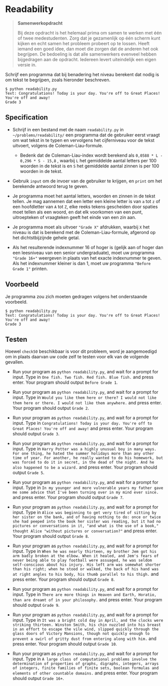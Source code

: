 # Readability

> **Samenwerkopdracht**
>
> Bij deze opdracht is het helemaal prima om samen te werken met één of twee medestudenten. Zorg dat je gezamenlijk op één scherm kunt kijken en echt samen het probleem probeert op te lossen. Heeft iemand een goed idee, dan moet die zorgen dat de anderen het ook begrijpen. De bedoeling is dat alle samenwerkers evenveel hebben bijgedragen aan de opdracht. Iedereen levert uiteindelijk een eigen versie in.


Schrijf een programma dat bij benadering het niveau berekent dat nodig is om tekst te begrijpen, zoals hieronder beschreven.

    $ python readability.py
    Text: Congratulations! Today is your day. You're off to Great Places! You're off and away!
    Grade 3


## Specification

*   Schrijf in een bestand met de naam `readability.py` in `~/problems/readability/` een programma dat de gebruiker eerst vraagt om wat tekst in te typen en vervolgens het cijferniveau voor de tekst uitvoert, volgens de Coleman-Liau-formule.

    *   Bedenk dat de Coleman-Liau-index wordt berekend als `0,0588 * L - 0,296 * S - 15,8` , waarbij `L` het gemiddelde aantal letters per 100 woorden in de tekst is en `S` het gemiddelde aantal zinnen is per 100 woorden in de tekst.

*   Gebruik `input` om de invoer van de gebruiker te krijgen, en `print` om het berekende antwoord terug te geven.

*   Je programma moet het aantal letters, woorden en zinnen in de tekst tellen. Je mag aannemen dat een letter een kleine letter is van `a` tot `z` of een hoofdletter van `A` tot `Z`, elke reeks tekens gescheiden door spaties moet tellen als een woord, en dat elk voorkomen van een punt, uitroepteken of vraagteken geeft het einde van een zin aan.

*   Je programma moet als uitvoer `"Grade X"` afdrukken, waarbij `X` het niveau is dat is berekend met de Coleman-Liau-formule, afgerond op het dichtstbijzijnde gehele getal.

*   Als het resulterende indexnummer 16 of hoger is (gelijk aan of hoger dan een leesniveau van een senior undergraduate), moet uw programma `"Grade 16+"` weergeven in plaats van het exacte indexnummer te geven. Als het indexnummer kleiner is dan 1, moet uw programma `"Before Grade 1"` printen.


## Voorbeeld

Je programma zou zich moeten gedragen volgens het onderstaande voorbeeld.

    $ python readability.py
    Text: Congratulations! Today is your day. You're off to Great Places! You're off and away!
    Grade 3


## Testen

Hoewel `check50` beschikbaar is voor dit probleem, word je aangemoedigd om in plaats daarvan uw code zelf te testen voor elk van de volgende gevallen.

*   Run your program as `python readability.py`, and wait for a prompt for input. Type in `One fish. Two fish. Red fish. Blue fish.` and press enter. Your program should output `Before Grade 1`.

*   Run your program as `python readability.py`, and wait for a prompt for input. Type in `Would you like them here or there? I would not like them here or there. I would not like them anywhere.` and press enter. Your program should output `Grade 2`.

*   Run your program as `python readability.py`, and wait for a prompt for input. Type in `Congratulations! Today is your day. You're off to Great Places! You're off and away!` and press enter. Your program should output `Grade 3`.

*   Run your program as `python readability.py`, and wait for a prompt for input. Type in `Harry Potter was a highly unusual boy in many ways. For one thing, he hated the summer holidays more than any other time of year. For another, he really wanted to do his homework, but was forced to do it in secret, in the dead of the night. And he also happened to be a wizard.` and press enter. Your program should output `Grade 5`.

*   Run your program as `python readability.py`, and wait for a prompt for input. Type in `In my younger and more vulnerable years my father gave me some advice that I've been turning over in my mind ever since.` and press enter. Your program should output `Grade 7`.

*   Run your program as `python readability.py`, and wait for a prompt for input. Type in `Alice was beginning to get very tired of sitting by her sister on the bank, and of having nothing to do: once or twice she had peeped into the book her sister was reading, but it had no pictures or conversations in it, "and what is the use of a book," thought Alice "without pictures or conversation?"` and press enter. Your program should output `Grade 8`.

*   Run your program as `python readability.py`, and wait for a prompt for input. Type in `When he was nearly thirteen, my brother Jem got his arm badly broken at the elbow. When it healed, and Jem's fears of never being able to play football were assuaged, he was seldom self-conscious about his injury. His left arm was somewhat shorter than his right; when he stood or walked, the back of his hand was at right angles to his body, his thumb parallel to his thigh.` and press enter. Your program should output `Grade 8`.

*   Run your program as `python readability.py`, and wait for a prompt for input. Type in `There are more things in Heaven and Earth, Horatio, than are dreamt of in your philosophy.` and press enter. Your program should output `Grade 9`.

*   Run your program as `python readability.py`, and wait for a prompt for input. Type in `It was a bright cold day in April, and the clocks were striking thirteen. Winston Smith, his chin nuzzled into his breast in an effort to escape the vile wind, slipped quickly through the glass doors of Victory Mansions, though not quickly enough to prevent a swirl of gritty dust from entering along with him.` and press enter. Your program should output `Grade 10`.

*   Run your program as `python readability.py`, and wait for a prompt for input. Type in `A large class of computational problems involve the determination of properties of graphs, digraphs, integers, arrays of integers, finite families of finite sets, boolean formulas and elements of other countable domains.` and press enter. Your program should output `Grade 16+`.
